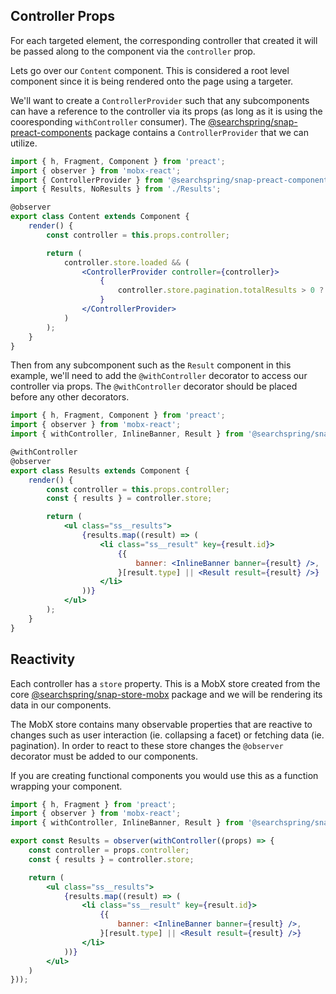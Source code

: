 ## Controller Props

For each targeted element, the corresponding controller that created it will be passed along to the component via the `controller` prop.

Lets go over our `Content` component. This is considered a root level component since it is being rendered onto the page using a targeter.

We'll want to create a `ControllerProvider` such that any subcomponents can have a reference to the controller via its props (as long as it is using the cooresponding `withController` consumer). The [@searchspring/snap-preact-components](https://github.com/searchspring/snap/tree/main/packages/snap-preact-components) package contains a `ControllerProvider` that we can utilize.


```jsx
import { h, Fragment, Component } from 'preact';
import { observer } from 'mobx-react';
import { ControllerProvider } from '@searchspring/snap-preact-components';
import { Results, NoResults } from './Results';

@observer
export class Content extends Component {
	render() {
		const controller = this.props.controller;

		return (
			controller.store.loaded && (
				<ControllerProvider controller={controller}>
					{
						controller.store.pagination.totalResults > 0 ? (<Results />) : (<NoResults />)
					}
				</ControllerProvider>
			)
		);
	}
}
```

Then from any subcomponent such as the `Result` component in this example, we'll need to add the `@withController` decorator to access our controller via props. The `@withController` decorator should be placed before any other decorators.

```jsx
import { h, Fragment, Component } from 'preact';
import { observer } from 'mobx-react';
import { withController, InlineBanner, Result } from '@searchspring/snap-preact-components';

@withController
@observer
export class Results extends Component {
	render() {
		const controller = this.props.controller;
		const { results } = controller.store;

		return (
			<ul class="ss__results">
				{results.map((result) => (
					<li class="ss__result" key={result.id}>
						{{
							banner: <InlineBanner banner={result} />,
						}[result.type] || <Result result={result} />}
					</li>
				))}
			</ul>
		);
	}
}
```


## Reactivity 

Each controller has a `store` property. This is a MobX store created from the core [@searchspring/snap-store-mobx](https://github.com/searchspring/snap/tree/main/packages/snap-store-mobx) package and we will be rendering its data in our components. 

The MobX store contains many observable properties that are reactive to changes such as user interaction (ie. collapsing a facet) or fetching data (ie. pagination). In order to react to these store changes the `@observer` decorator must be added to our components.

If you are creating functional components you would use this as a function wrapping your component.

```jsx
import { h, Fragment } from 'preact';
import { observer } from 'mobx-react';
import { withController, InlineBanner, Result } from '@searchspring/snap-preact-components';

export const Results = observer(withController((props) => {
	const controller = props.controller;
	const { results } = controller.store;

	return (
		<ul class="ss__results">
			{results.map((result) => (
				<li class="ss__result" key={result.id}>
					{{
						banner: <InlineBanner banner={result} />,
					}[result.type] || <Result result={result} />}
				</li>
			))}
		</ul>
	)
}));
```